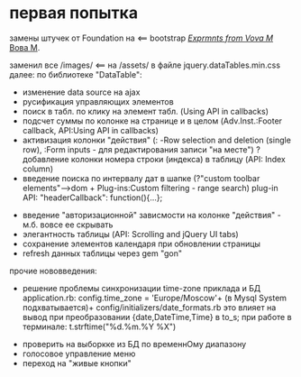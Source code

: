 # первая попытка

  замены штучек от Foundation на <== bootstrap
[*Exprmnts from Vova M*](http://railstutorial.org/)
 [  Вова М](http://p-chip.com/).
 
 заменил все /images/ <== на /assets/ в файле jquery.dataTables.min.css
 далее:
    по библиотеке "DataTable":
 
  + изменение data source на ajax
  + русификация управляющих элементов
  + поиск в табл. по клику на элемент табл. (Using API in callbacks)
  + подсчет суммы по колонке на странице и в целом (Adv.Inst.:Footer callback, API:Using API in callbacks)
  + активизация колонки "действия" (: -Row selection and deletion (single row), :Form inputs - для редактирования записи
      "на месте")
  ? добавление колонки номера строки (индекса) в таблицу (API: Index column)
  + введение поиска по интервалу дат в шапке (?"custom toolbar elements"-->dom + Plug-ins:Custom filtering - range search)
    plug-in API: "headerCallback": function(){...};
  - введение "авторизационной" зависмости на колонке "действия" - м.б. вовсе ее скрывать
  - элегантность таблицы (API: Scrolling and jQuery UI tabs)
  - сохранение элементов календаря при обновлении страницы
  - refresh данных таблицы через gem "gon"
  
  прочие нововведения:
  
  + решение проблемы синхронизации time-zone приклада и БД
     application.rb: config.time_zone = 'Europe/Moscow'+ (в Mysql System подхватывается)+ config/initializers/date_formats.rb
     это влияет на вывод при преобразовании {date,DateTime,Time} в to_s; при работе в терминале: t.strftime("%d.%m.%Y  %X")
  - проверить на выборкке из БД по временнОму диапазону
  - голосовое управление меню
  - переход на "живые кнопки"
